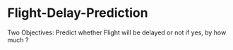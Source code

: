 # Flight-Delay-Prediction
Two Objectives: Predict whether Flight will be delayed or not if yes, by how much ? 
